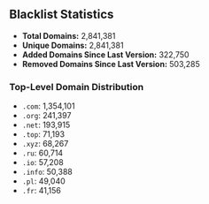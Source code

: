 ## Blacklist Statistics

- **Total Domains:** 2,841,381
- **Unique Domains:** 2,841,381
- **Added Domains Since Last Version:** 322,750
- **Removed Domains Since Last Version:** 503,285

### Top-Level Domain Distribution

-  `.com`: 1,354,101
-  `.org`: 241,397
-  `.net`: 193,915
-  `.top`: 71,193
-  `.xyz`: 68,267
-  `.ru`: 60,714
-  `.io`: 57,208
-  `.info`: 50,388
-  `.pl`: 49,040
-  `.fr`: 41,156
